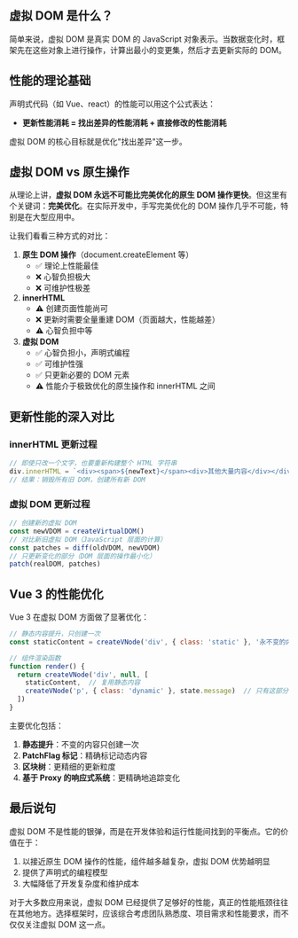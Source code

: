 ## 虚拟 DOM 是什么？
简单来说，虚拟 DOM 是真实 DOM 的 JavaScript 对象表示。当数据变化时，框架先在这些对象上进行操作，计算出最小的变更集，然后才去更新实际的 DOM。

## 性能的理论基础
声明式代码（如 Vue、react）的性能可以用这个公式表达：

+ **更新性能消耗 = 找出差异的性能消耗 + 直接修改的性能消耗**

虚拟 DOM 的核心目标就是优化"找出差异"这一步。

## 虚拟 DOM vs 原生操作
从理论上讲，**虚拟 DOM 永远不可能比完美优化的原生 DOM 操作更快**。但这里有个关键词：**完美优化**。在实际开发中，手写完美优化的 DOM 操作几乎不可能，特别是在大型应用中。

让我们看看三种方式的对比：

1. **原生 DOM 操作**（document.createElement 等）
    - ✅ 理论上性能最佳
    - ❌ 心智负担极大
    - ❌ 可维护性极差
2. **innerHTML**
    - ⚠️ 创建页面性能尚可
    - ❌ 更新时需要全量重建 DOM（页面越大，性能越差）
    - ⚠️ 心智负担中等
3. **虚拟 DOM**
    - ✅ 心智负担小，声明式编程
    - ✅ 可维护性强
    - ✅ 只更新必要的 DOM 元素
    - ⚠️ 性能介于极致优化的原生操作和 innerHTML 之间

## 更新性能的深入对比
### innerHTML 更新过程
```javascript
// 即使只改一个文字，也要重新构建整个 HTML 字符串
div.innerHTML = `<div><span>${newText}</span><div>其他大量内容</div></div>`
// 结果：销毁所有旧 DOM，创建所有新 DOM
```

### 虚拟 DOM 更新过程
```javascript
// 创建新的虚拟 DOM
const newVDOM = createVirtualDOM()
// 对比新旧虚拟 DOM（JavaScript 层面的计算）
const patches = diff(oldVDOM, newVDOM)
// 只更新变化的部分（DOM 层面的操作最小化）
patch(realDOM, patches)
```

## Vue 3 的性能优化
Vue 3 在虚拟 DOM 方面做了显著优化：

```javascript
// 静态内容提升，只创建一次
const staticContent = createVNode('div', { class: 'static' }, '永不变的内容')

// 组件渲染函数
function render() {
  return createVNode('div', null, [
    staticContent,  // 复用静态内容
    createVNode('p', { class: 'dynamic' }, state.message)  // 只有这部分会被比对和更新
  ])
}
```

主要优化包括：

1. **静态提升**：不变的内容只创建一次
2. **PatchFlag 标记**：精确标记动态内容
3. **区块树**：更精细的更新粒度
4. **基于 Proxy 的响应式系统**：更精确地追踪变化

## 最后说句
虚拟 DOM 不是性能的银弹，而是在开发体验和运行性能间找到的平衡点。它的价值在于：

1. 以接近原生 DOM 操作的性能，组件越多越复杂，虚拟 DOM 优势越明显
2. 提供了声明式的编程模型
3. 大幅降低了开发复杂度和维护成本

对于大多数应用来说，虚拟 DOM 已经提供了足够好的性能，真正的性能瓶颈往往在其他地方。选择框架时，应该综合考虑团队熟悉度、项目需求和性能要求，而不仅仅关注虚拟 DOM 这一点。

